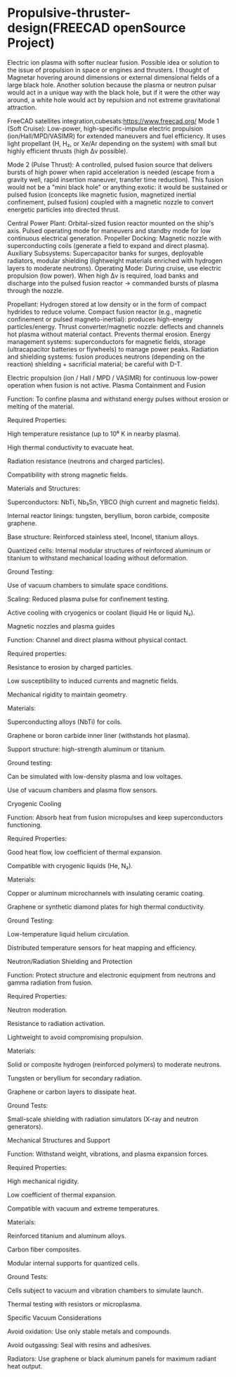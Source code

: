# Propulsive-thruster-design(FREECAD openSource Project)
Electric ion plasma with softer nuclear fusion. Possible idea or solution to the issue of propulsion in space or engines and thrusters. I thought of Magnetar hovering around dimensions or external dimensional fields of a large black hole. Another solution because the plasma or neutron pulsar would act in a unique way with the black hole, but if it were the other way around, a white hole would act by repulsion and not extreme gravitational attraction.


FreeCAD satellites integration,cubesats:https://www.freecad.org/
Mode 1 (Soft Cruise): Low-power, high-specific-impulse electric propulsion (ion/Hall/MPD/VASIMR) for extended maneuvers and fuel efficiency. It uses light propellant (H, H₂, or Xe/Ar depending on the system) with small but highly efficient thrusts (high Δv possible).

Mode 2 (Pulse Thrust): A controlled, pulsed fusion source that delivers bursts of high power when rapid acceleration is needed (escape from a gravity well, rapid insertion maneuver, transfer time reduction). This fusion would not be a "mini black hole" or anything exotic: it would be sustained or pulsed fusion (concepts like magnetic fusion, magnetized inertial confinement, pulsed fusion) coupled with a magnetic nozzle to convert energetic particles into directed thrust.

Central Power Plant: Orbital-sized fusion reactor mounted on the ship's axis. Pulsed operating mode for maneuvers and standby mode for low continuous electrical generation.
Propeller Docking: Magnetic nozzle with superconducting coils (generate a field to expand and direct plasma).
Auxiliary Subsystems: Supercapacitor banks for surges, deployable radiators, modular shielding (lightweight materials enriched with hydrogen layers to moderate neutrons).
Operating Mode: During cruise, use electric propulsion (low power). When high Δv is required, load banks and discharge into the pulsed fusion reactor -> commanded bursts of plasma through the nozzle.

Propellant: Hydrogen stored at low density or in the form of compact hydrides to reduce volume.
Compact fusion reactor (e.g., magnetic confinement or pulsed magneto-inertial): produces high-energy particles/energy.
Thrust converter/magnetic nozzle: deflects and channels hot plasma without material contact. Prevents thermal erosion.
Energy management systems: superconductors for magnetic fields, storage (ultracapacitor batteries or flywheels) to manage power peaks.
Radiation and shielding systems: fusion produces neutrons (depending on the reaction) shielding + sacrificial material; be careful with D-T.

Electric propulsion (ion / Hall / MPD / VASIMR) for continuous low-power operation when fusion is not active.
Plasma Containment and Fusion

Function: To confine plasma and withstand energy pulses without erosion or melting of the material.

Required Properties:

High temperature resistance (up to 10⁶ K in nearby plasma).

High thermal conductivity to evacuate heat.

Radiation resistance (neutrons and charged particles).

Compatibility with strong magnetic fields.

Materials and Structures:

Superconductors: NbTi, Nb₃Sn, YBCO (high current and magnetic fields).

Internal reactor linings: tungsten, beryllium, boron carbide, composite graphene.

Base structure: Reinforced stainless steel, Inconel, titanium alloys.

Quantized cells: Internal modular structures of reinforced aluminum or titanium to withstand mechanical loading without deformation.

Ground Testing:

Use of vacuum chambers to simulate space conditions.

Scaling: Reduced plasma pulse for confinement testing.

Active cooling with cryogenics or coolant (liquid He or liquid N₂).

 Magnetic nozzles and plasma guides

Function: Channel and direct plasma without physical contact.

Required properties:

Resistance to erosion by charged particles.

Low susceptibility to induced currents and magnetic fields.

Mechanical rigidity to maintain geometry.

Materials:

Superconducting alloys (NbTi) for coils.

Graphene or boron carbide inner liner (withstands hot plasma).

Support structure: high-strength aluminum or titanium.

Ground testing:

Can be simulated with low-density plasma and low voltages.

Use of vacuum chambers and plasma flow sensors.

 Cryogenic Cooling

Function: Absorb heat from fusion micropulses and keep superconductors functioning.

Required Properties:

Good heat flow, low coefficient of thermal expansion.

Compatible with cryogenic liquids (He, N₂).

Materials:

Copper or aluminum microchannels with insulating ceramic coating.

Graphene or synthetic diamond plates for high thermal conductivity.

Ground Testing:

Low-temperature liquid helium circulation.

Distributed temperature sensors for heat mapping and efficiency.

 Neutron/Radiation Shielding and Protection

Function: Protect structure and electronic equipment from neutrons and gamma radiation from fusion.

Required Properties:

Neutron moderation.

Resistance to radiation activation.

Lightweight to avoid compromising propulsion.

Materials:

Solid or composite hydrogen (reinforced polymers) to moderate neutrons.

Tungsten or beryllium for secondary radiation.

Graphene or carbon layers to dissipate heat.

Ground Tests:

Small-scale shielding with radiation simulators (X-ray and neutron generators).

 Mechanical Structures and Support

Function: Withstand weight, vibrations, and plasma expansion forces.

Required Properties:

High mechanical rigidity.

Low coefficient of thermal expansion.

Compatible with vacuum and extreme temperatures.

Materials:

Reinforced titanium and aluminum alloys.

Carbon fiber composites.

Modular internal supports for quantized cells.

Ground Tests:

Cells subject to vacuum and vibration chambers to simulate launch.

Thermal testing with resistors or microplasma.

 Specific Vacuum Considerations

Avoid oxidation: Use only stable metals and compounds.

Avoid outgassing: Seal with resins and adhesives.

Radiators: Use graphene or black aluminum panels for maximum radiant heat output.
